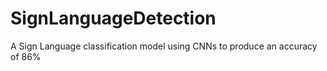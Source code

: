 # SignLanguageDetection
 A Sign Language classification model using CNNs to produce an accuracy of 86%
